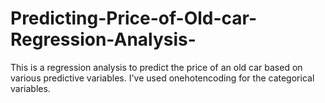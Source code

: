 # Predicting-Price-of-Old-car-Regression-Analysis-
This is a regression analysis to predict the price of an old car based on various predictive variables.
I've used onehotencoding for the categorical variables.


